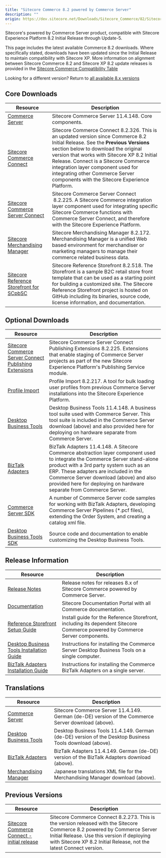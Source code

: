 ```yaml
---
title: "Sitecore Commerce 8.2 powered by Commerce Server"
description: ""
origin: https://dev.sitecore.net/Downloads/Sitecore_Commerce/82/Sitecore_Commerce_82_powered_by_Commerce_Server.aspx
---
```


Sitecore's powered by Commerce Server product, compatible with Sitecore Experience Platform 8.2 Initial Release through Update-5.

This page includes the latest available Commerce 8.2 downloads. Where specifically stated, downloads have been updated since the Initial Release to maintain compatibility with Sitecore XP. More information on alignment between Sitecore Commerce 8.2 and Sitecore XP 8.2 update releases is provided in the [Sitecore Commerce Compatibility Table](https://kb.sitecore.net/articles/316437)

Looking for a different version? Return to [all available 8.x versions](/Downloads/Sitecore_Commerce)

## Core Downloads

 | Resource | Description |
 | --- | --- |
 | [Commerce Server](https://scdp.blob.core.windows.net/downloads/Sitecore%20Commerce/82/Sitecore%20Commerce%2082%20powered%20by%20Commerce%20Server/Secure/CommerceServer-11.4.148.exe) | Sitecore Commerce Server 11.4.148. Core components. |
 | [Sitecore Commerce Connect](https://scdp.blob.core.windows.net/downloads/Sitecore%20Commerce/82/Sitecore%20Commerce%2082%20powered%20by%20Commerce%20Server/Secure/Sitecore%20Commerce%20Connect%208.2.326.zip) | Sitecore Commerce Connect 8.2.326. This is an updated version since Commerce 8.2 Initial Release. See the **Previous Versions** section below to download the original version that works with Sitecore XP 8.2 Initial Release. Connect is a Sitecore Commerce integration layer component used for integrating other Commerce Server components with the Sitecore Experience Platform. |
 | [Sitecore Commerce Server Connect](https://scdp.blob.core.windows.net/downloads/Sitecore%20Commerce/82/Sitecore%20Commerce%2082%20powered%20by%20Commerce%20Server/Secure/Sitecore%20Commerce%20Server%20Connect.8.2.225.update) | Sitecore Commerce Server Connect  8.2.225. A Sitecore Commerce integration layer component used for integrating specific Sitecore Commerce functions with Commerce Server Connect, and therefore with the Sitecore Experience Platform. |
 | [Sitecore Merchandising Manager](https://scdp.blob.core.windows.net/downloads/Sitecore%20Commerce/82/Sitecore%20Commerce%2082%20powered%20by%20Commerce%20Server/Secure/Sitecore%20Merchandising%20Manager.8.2.172.update) | Sitecore Merchandising Manager 8.2.172. Merchandising Manager is a unified Web based environment for merchandiser or marketing managers to manage their commerce related business data. |
 | [Sitecore Reference Storefront for SCpbSC](https://github.com/Sitecore/Reference-Storefront/releases) | Sitecore Reference Storefront 8.2.518. The Storefront is a sample B2C retail store front template that can be used as a starting point for building a customized site. The Sitecore Reference Storefront project is hosted on GitHub including its binaries, source code, license information, and documentation. |

## Optional Downloads

 | Resource | Description |
 | --- | --- |
 | [Sitecore Commerce Server Connect Publishing Extensions](https://scdp.blob.core.windows.net/downloads/Sitecore%20Commerce/82/Sitecore%20Commerce%2082%20powered%20by%20Commerce%20Server/Secure/Sitecore%20Commerce%20Server%20Connect%20Publishing%20Extensions.8.2.225.update) | Sitecore Commerce Server Connect Publishing Extensions 8.2.225. Extensions that enable staging of Commerce Server projects as part of the new Sitecore Experience Platform's Publishing Service module. |
 | [Profile Import](https://scdp.blob.core.windows.net/downloads/Sitecore%20Commerce/82/Sitecore%20Commerce%2082%20powered%20by%20Commerce%20Server/Secure/ProfileImport.8.2.217.zip) | Profile Import 8.2.217. A tool for bulk loading user profiles from previous Commerce Server installations into the Sitecore Experience Platform. |
 | [Desktop Business Tools](https://scdp.blob.core.windows.net/downloads/Sitecore%20Commerce/82/Sitecore%20Commerce%2082%20powered%20by%20Commerce%20Server/Secure/BusinessTools-11.4.148.exe) | Desktop Business Tools 11.4.148. A business tool suite used with Commerce Server. This tool suite is included in the Commerce Server download (above) and also provided here for deploying on hardware separate from Commerce Server. |
 | [BizTalk Adapters](https://scdp.blob.core.windows.net/downloads/Sitecore%20Commerce/82/Sitecore%20Commerce%2082%20powered%20by%20Commerce%20Server/Secure/BTSAdapters-11.4.148.exe) | BizTalk Adapters 11.4.148. A Sitecore Commerce abstraction layer component used to integrate the Commerce Server stand-alone product with a 3rd party system such as an ERP. These adapters are included in the Commerce Server download (above) and also provided here for deploying on hardware separate from Commerce Server. |
 | [Commerce Server SDK](https://marketplace.sitecore.net/Modules/C/Commerce_Server_SDK) | A number of Commerce Server code samples for working with BizTalk Adapters, developing Commerce Server Pipelines (*.pcf files), extending the Order System, and creating a catalog xml file. |
 | [Desktop Business Tools SDK](https://marketplace.sitecore.net/Modules/C/Commerce_Server_Desktop_Business_Tools_SDK) | Source code and documentation to enable customizing the Desktop Business Tools. |

## Release Information

 | Resource | Description |
 | --- | --- |
 | [Release Notes](http://commercesdn.sitecore.net/SCpbCS82/releasenotes/en-us/index.html) | Release notes for releases 8.x of Sitecore Commerce powered by Commerce Server. |
 | [Documentation](https://doc.sitecore.com) | Sitecore Documentation Portal with all Commerce documentation. |
 | [Reference Storefront Setup Guide](http://commercesdn.sitecore.net/SCpbCS82/SCpbCSRefSfGuide/en-us/index.html) | Install guide for the Reference Storefront, including its dependent Sitecore Commerce powered by Commerce Server components. |
 | [Desktop Business Tools Installation Guide](http://commercesdn.sitecore.net/SCpbCS82/SitecoreCommerceDesktopBusinessToolsInstallationGuide/en-us/index_frames.html) | Instructions for installing the Commerce Server Desktop Business Tools on a single computer. |
 | [BizTalk Adapters Installation Guide](http://commercesdn.sitecore.net/SCpbCS82/SitecoreCommerceBizTalkAdaptersInstallationGuide/en-us/index_frames.html) | Instructions for installing the Commerce BizTalk Adapters on a single server. |

## Translations

 | Resource | Description |
 | --- | --- |
 | [Commerce Server](https://scdp.blob.core.windows.net/downloads/Sitecore%20Commerce/82/Sitecore%20Commerce%2082%20powered%20by%20Commerce%20Server/Secure/CommerceServer-11.4.149.exe) | Sitecore Commerce Server 11.4.149. German (de-DE) version of the Commerce Server download (above). |
 | [Desktop Business Tools](https://scdp.blob.core.windows.net/downloads/Sitecore%20Commerce/82/Sitecore%20Commerce%2082%20powered%20by%20Commerce%20Server/Secure/BusinessTools-11.4.149.exe) | Desktop Business Tools 11.4.149. German (de-DE) version of the Desktop Business Tools download (above). |
 | [BizTalk Adapters](https://scdp.blob.core.windows.net/downloads/Sitecore%20Commerce/82/Sitecore%20Commerce%2082%20powered%20by%20Commerce%20Server/Secure/BTSAdapters-11.4.149.exe) | BizTalk Adapters 11.4.149. German (de-DE) version of the BizTalk Adapters download (above). |
 | [Merchandising Manager](https://scdp.blob.core.windows.net/downloads/Sitecore%20Commerce/82/Sitecore%20Commerce%2082%20powered%20by%20Commerce%20Server/Secure/Merchandising_Manager_ja-JP.XML) | Japanese translations XML file for the Merchandising Manager download (above). |

## Previous Versions

 | Resource | Description |
 | --- | --- |
 | [Sitecore Commerce Connect - initial release](https://sitecoredev.azureedge.net#) | Sitecore Commerce Connect 8.2.273. This is the version released with the Sitecore Commerce 8.2 powered by Commerce Server Initial Release. Use this version if deploying with Sitecore XP 8.2 Initial Release, not the latest Connect version. |